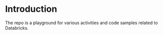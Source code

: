 # Introduction

The repo is a playground for various activities and code samples related to Databricks.
